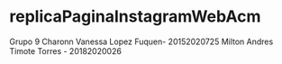 # replicaPaginaInstagramWebAcm
Grupo 9
Charonn Vanessa Lopez Fuquen- 20152020725
Milton Andres Timote Torres - 20182020026

